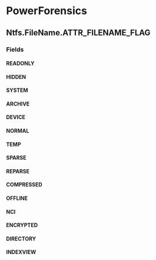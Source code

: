 ﻿# PowerForensics


## Ntfs.FileName.ATTR_FILENAME_FLAG

### Fields

#### READONLY

#### HIDDEN

#### SYSTEM

#### ARCHIVE

#### DEVICE

#### NORMAL

#### TEMP

#### SPARSE

#### REPARSE

#### COMPRESSED

#### OFFLINE

#### NCI

#### ENCRYPTED

#### DIRECTORY

#### INDEXVIEW
